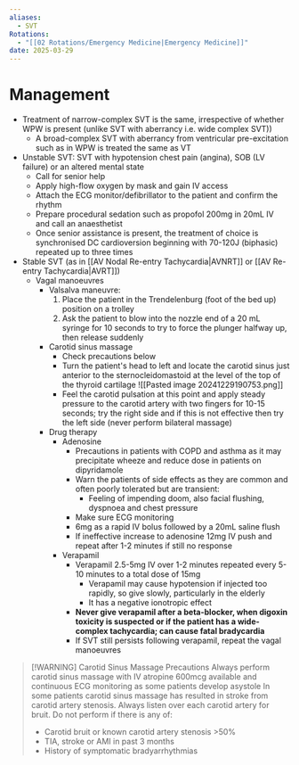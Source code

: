 ```yaml
---
aliases:
  - SVT
Rotations:
  - "[[02 Rotations/Emergency Medicine|Emergency Medicine]]"
date: 2025-03-29
---
```

# Management
- Treatment of narrow-complex SVT is the same, irrespective of whether WPW is present (unlike SVT with aberrancy i.e. wide complex SVT))
	- A broad-complex SVT with aberrancy from ventricular pre-excitation such as in WPW is treated the same as VT
- Unstable SVT: SVT with hypotension chest pain (angina), SOB (LV failure) or an altered mental state
	- Call for senior help
	- Apply high-flow oxygen by mask and gain IV access
	- Attach the ECG monitor/defibrillator to the patient and confirm the rhythm
	- Prepare procedural sedation such as propofol 200mg in 20mL IV and call an anaesthetist
	- Once senior assistance is present, the treatment of choice is synchronised DC cardioversion beginning with 70-120J (biphasic) repeated up to three times
- Stable SVT (as in [[AV Nodal Re-entry Tachycardia|AVNRT]] or [[AV Re-entry Tachycardia|AVRT]])
	- Vagal manoeuvres
		- Valsalva maneuvre: 
			1. Place the patient in the Trendelenburg (foot of the bed up) position on a trolley
			2. Ask the patient to blow into the nozzle end of a 20 mL syringe for 10 seconds to try to force the plunger halfway up, then release suddenly
		- Carotid sinus massage
			- Check precautions below
			- Turn the patient's head to left and locate the carotid sinus just anterior to the sternocleidomastoid at the level of the top of the thyroid cartilage
				![[Pasted image 20241229190753.png]]
			- Feel the carotid pulsation at this point and apply steady pressure to the carotid artery with two fingers for 10-15 seconds; try the right side and if this is not effective then try the left side (never perform bilateral massage)
		- Drug therapy
			- Adenosine
				- Precautions in patients with COPD and asthma as it may precipitate wheeze and reduce dose in patients on dipyridamole
				- Warn the patients of side effects as they are common and often poorly tolerated but are transient:
					- Feeling of impending doom, also facial flushing, dyspnoea and chest pressure
				- Make sure ECG monitoring 
				- 6mg as a rapid IV bolus followed by a 20mL saline flush
				- If ineffective increase to adenosine 12mg IV push and repeat after 1-2 minutes if still no response
			- Verapamil
				- Verapamil 2.5-5mg IV over 1-2 minutes repeated every 5-10 minutes to a total dose of 15mg
					- Verapamil may cause hypotension if injected too rapidly, so give slowly, particularly in the elderly
					- It has a negative ionotropic effect
				- **Never give verapamil after a beta-blocker, when digoxin toxicity is suspected or if the patient has a wide-complex tachycardia; can cause fatal bradycardia**
				- If SVT still persists following verapamil, repeat the vagal manoeuvres

> [!WARNING] Carotid Sinus Massage Precautions
> Always perform carotid sinus massage with IV atropine 600mcg available and continuous ECG monitoring as some patients develop asystole
> In some patients carotid sinus massage has resulted in stroke from carotid artery stenosis. Always listen over each carotid artery for bruit. Do not perform if there is any of:
> - Carotid bruit or known carotid artery stenosis >50%
> - TIA, stroke or AMI in past 3 months
> - History of symptomatic bradyarrhythmias
